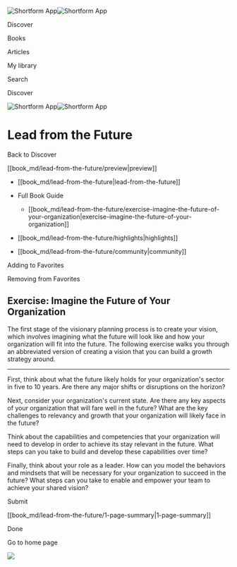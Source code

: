 ![Shortform App](/img/logo.36a2399e.svg)![Shortform App](/img/logo-dark.70c1b072.svg)

Discover

Books

Articles

My library

Search

Discover

![Shortform App](/img/logo.36a2399e.svg)![Shortform App](/img/logo-dark.70c1b072.svg)

# Lead from the Future

Back to Discover

[[book_md/lead-from-the-future/preview|preview]]

  * [[book_md/lead-from-the-future|lead-from-the-future]]
  * Full Book Guide

    * [[book_md/lead-from-the-future/exercise-imagine-the-future-of-your-organization|exercise-imagine-the-future-of-your-organization]]
  * [[book_md/lead-from-the-future/highlights|highlights]]
  * [[book_md/lead-from-the-future/community|community]]



Adding to Favorites 

Removing from Favorites 

## Exercise: Imagine the Future of Your Organization

The first stage of the visionary planning process is to create your vision, which involves imagining what the future will look like and how your organization will fit into the future. The following exercise walks you through an abbreviated version of creating a vision that you can build a growth strategy around.

* * *

First, think about what the future likely holds for your organization's sector in five to 10 years. Are there any major shifts or disruptions on the horizon?

Next, consider your organization's current state. Are there any key aspects of your organization that will fare well in the future? What are the key challenges to relevancy and growth that your organization will likely face in the future?

Think about the capabilities and competencies that your organization will need to develop in order to achieve its stay relevant in the future. What steps can you take to build and develop these capabilities over time?

Finally, think about your role as a leader. How can you model the behaviors and mindsets that will be necessary for your organization to succeed in the future? What steps can you take to enable and empower your team to achieve your shared vision?

Submit 

[[book_md/lead-from-the-future/1-page-summary|1-page-summary]]

Done

Go to home page 

![](https://bat.bing.com/action/0?ti=56018282&Ver=2&mid=efd528a2-6131-468e-b894-1efaf2b43f14&sid=49fff5b0636c11eeb9c611038afc8668&vid=4a005010636c11ee80c703d4c4a7acd5&vids=0&msclkid=N&pi=0&lg=en-US&sw=800&sh=600&sc=24&nwd=1&tl=Shortform%20%7C%20Book&p=https%3A%2F%2Fwww.shortform.com%2Fapp%2Fbook%2Flead-from-the-future%2Fexercise-imagine-the-future-of-your-organization&r=&lt=334&evt=pageLoad&sv=1&rn=162104)
